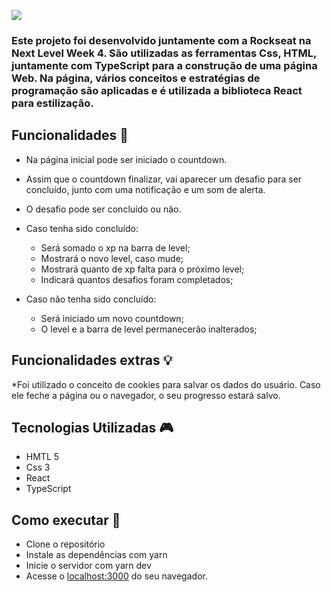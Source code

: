 ![](https://raw.githubusercontent.com/rocketseat-education/nlw-04-reactjs/main/.github/logo.png)
 
### Este projeto foi desenvolvido juntamente com a Rockseat na Next Level Week 4. São utilizadas as ferramentas Css, HTML, juntamente com TypeScript para a construção de uma página Web. Na página, vários conceitos e estratégias de programação são aplicadas e é utilizada a biblioteca React para estilização.



## Funcionalidades :mag_right:
* Na página inicial pode ser iniciado o countdown.
* Assim que o countdown finalizar, vai aparecer um desafio para ser concluído, junto com uma notificação e um som de alerta.
* O desafio pode ser concluído ou não. 
* Caso tenha sido concluído:    
  - Será somado o xp na barra de level; 
  - Mostrará o novo level, caso mude;
  - Mostrará quanto de xp falta para o próximo level;
  - Indicará quantos desafios foram completados; 
   
* Caso não tenha sido concluído:
  - Será iniciado um novo countdown; 
  - O level e a barra de level permanecerão inalterados;

## Funcionalidades extras :bulb:
*Foi utilizado o conceito de cookies para salvar os dados do usuário. Caso ele feche a página ou o navegador, o seu progresso estará salvo.

## Tecnologias Utilizadas :video_game:
* HMTL 5
* Css 3
* React
* TypeScript

## Como executar :rocket:
* Clone o repositório
* Instale as dependências com yarn
* Inicie o servidor com yarn dev
* Acesse o [localhost:3000](http://localhost:3000/) do seu navegador.

